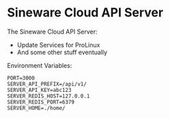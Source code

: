 # Sineware Cloud API Server
The Sineware Cloud API Server:
* Update Services for ProLinux
* And some other stuff eventually

Environment Variables:
```dotenv
PORT=3000
SERVER_API_PREFIX=/api/v1/
SERVER_API_KEY=abc123
SERVER_REDIS_HOST=127.0.0.1
SERVER_REDIS_PORT=6379
SERVER_HOME=./home/
```